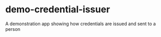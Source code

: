 # demo-credential-issuer

A demonstration app showing how credentials are issued and sent to a person

